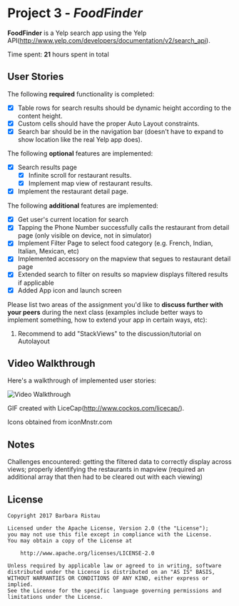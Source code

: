 # Project 3 - *FoodFinder*

**FoodFinder** is a Yelp search app using the Yelp API(http://www.yelp.com/developers/documentation/v2/search_api).

Time spent: **21** hours spent in total

## User Stories

The following **required** functionality is completed:

- [X] Table rows for search results should be dynamic height according to the content height.
- [X] Custom cells should have the proper Auto Layout constraints.
- [X] Search bar should be in the navigation bar (doesn't have to expand to show location like the real Yelp app does).

The following **optional** features are implemented:

- [X] Search results page
   - [X] Infinite scroll for restaurant results.
   - [X] Implement map view of restaurant results.
- [X] Implement the restaurant detail page.

The following **additional** features are implemented:

- [X] Get user's current location for search 
- [X] Tapping the Phone Number successfully calls the restaurant from detail page (only visible on device, not in simulator)
- [X] Implement Filter Page to select food category (e.g. French, Indian, Italian, Mexican, etc) 
- [X] Implemented accessory on the mapview that segues to restaurant detail page 
- [X] Extended search to filter on results so mapview displays filtered results if applicable
- [X] Added App icon and launch screen 

Please list two areas of the assignment you'd like to **discuss further with your peers** during the next class (examples include better ways to implement something, how to extend your app in certain ways, etc):

1. Recommend to add "StackViews" to the discussion/tutorial on Autolayout 

## Video Walkthrough 

Here's a walkthrough of implemented user stories:

<img src='http://i.imgur.com/FleE4Ew.gif' title='Video Walkthrough' width='' alt='Video Walkthrough' />

GIF created with LiceCap(http://www.cockos.com/licecap/).

Icons obtained from iconMnstr.com

## Notes

Challenges encountered: getting the filtered data to correctly display across views; properly identifying the restaurants in mapview (required an additional array that then had to be cleared out with each viewing) 

## License

    Copyright 2017 Barbara Ristau 

    Licensed under the Apache License, Version 2.0 (the "License");
    you may not use this file except in compliance with the License.
    You may obtain a copy of the License at

        http://www.apache.org/licenses/LICENSE-2.0

    Unless required by applicable law or agreed to in writing, software
    distributed under the License is distributed on an "AS IS" BASIS,
    WITHOUT WARRANTIES OR CONDITIONS OF ANY KIND, either express or implied.
    See the License for the specific language governing permissions and
    limitations under the License.
